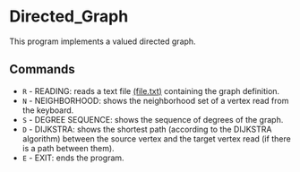 # Directed_Graph
This program implements a valued directed graph.


## Commands

- ```R``` - READING: reads a text file [(file.txt)](file.txt) containing the graph definition.
- ```N``` - NEIGHBORHOOD: shows the neighborhood set of a vertex read from the keyboard.
- ```S``` - DEGREE SEQUENCE: shows the sequence of degrees of the graph.
- ```D``` - DIJKSTRA: shows the shortest path (according to the DIJKSTRA algorithm) between the source vertex and the target vertex read (if there is a path between them).
- ```E``` - EXIT: ends the program.